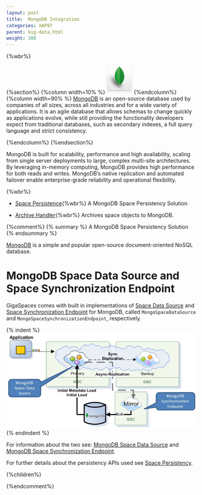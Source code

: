 ```yaml
---
layout: post
title:  MongoDB Integration
categories: XAP97
parent: big-data.html
weight: 300
---
```




{%wbr%}

{%section%}
{%column width=10% %}
![mongodb.png](/attachment_files/subject/mongodb.png)
{%endcolumn%}
{%column width=90% %}
[MongoDB](http://www.mongodb.com/) is an open-source database used by companies of all sizes, across all industries and for a wide variety of applications. It is an agile database that allows schemas to change quickly as applications evolve, while still providing the functionality developers expect from traditional databases, such as secondary indexes, a full query language and strict consistency.

{%endcolumn%}
{%endsection%}

MongoDB is built for scalability, performance and high availability, scaling from single server deployments to large, complex multi-site architectures. By leveraging in-memory computing, MongoDB provides high performance for both reads and writes. MongoDB’s native replication and automated failover enable enterprise-grade reliability and operational flexibility.

{%wbr%}


- [Space Persistence](./mongodb-space-persistency.html){%wbr%}
A MongoDB Space Persistency Solution

- [Archive Handler](./mongodb-archive-operation-handler.html){%wbr%}
Archives space objects to MongoDB.


{%comment%}
{% summary %} A MongoDB Space Persistency Solution {% endsummary %}



[MongoDB](http://www.mongodb.org/) is a simple and popular open-source document-oriented NoSQL database.



# MongoDB Space Data Source and Space Synchronization Endpoint

GigaSpaces comes with built in implementations of [Space Data Source](./space-data-source-api.html) and [Space Synchronization Endpoint](./space-synchronization-endpoint-api.html)
 for MongoDB, called `MongoSpaceDataSource` and `MongoSpaceSynchronizationEndpoint`, respectively.

{% indent %}
![mongodbPersistence.jpg](/attachment_files/mongodbPersistence.jpg)
{% endindent %}



For information about the two see: [MongoDB Space Data Source](./mongodb-space-data-source.html) and [MongoDB Space Synchronization Endpoint](./mongodb-space-synchronization-endpoint.html).


For further details about the persistency APIs used see [Space Persistency](./space-persistency.html).




{%children%}

{%endcomment%}
